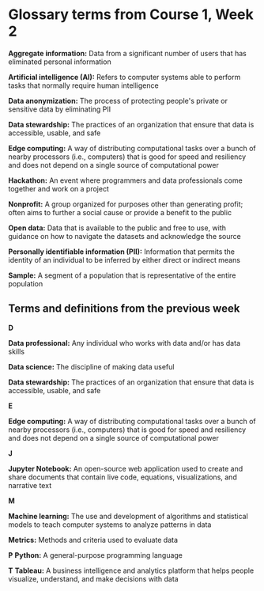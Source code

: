 # Glossary terms from Course 1, Week 2

**Aggregate information:** Data from a significant number of users that has eliminated personal information

**Artificial intelligence (AI):** Refers to computer systems able to perform tasks that normally require human intelligence

**Data anonymization:** The process of protecting people's private or sensitive data by eliminating PII

**Data stewardship:** The practices of an organization that ensure that data is accessible, usable, and safe

**Edge computing:** A way of distributing computational tasks over a bunch of nearby processors (i.e., computers) that is good for speed and resiliency and does not depend on a single source of computational power

**Hackathon:** An event where programmers and data professionals come together and work on a project

**Nonprofit:** A group organized for purposes other than generating profit; often aims to further a social cause or provide a benefit to the public

**Open data:** Data that is available to the public and free to use, with guidance on how to navigate the datasets and acknowledge the source

**Personally identifiable information (PII):** Information that permits the identity of an individual to be inferred by either direct or indirect means

**Sample:** A segment of a population that is representative of the entire population

## Terms and definitions from the previous week
**D**

**Data professional:** Any individual who works with data and/or has data skills

**Data science:** The discipline of making data useful

**Data stewardship:** The practices of an organization that ensure that data is accessible, usable, and safe

**E**

**Edge computing:** A way of distributing computational tasks over a bunch of nearby processors (i.e., computers) that is good for speed and resiliency and does not depend on a single source of computational power

**J**

**Jupyter Notebook:** An open-source web application used to create and share documents that contain live code, equations, visualizations, and narrative text

**M**

**Machine learning:** The use and development of algorithms and statistical models to teach computer systems to analyze patterns in data

**Metrics:** Methods and criteria used to evaluate data

**P**
**Python:** A general-purpose programming language

**T**
**Tableau:** A business intelligence and analytics platform that helps people visualize, understand, and make decisions with data

